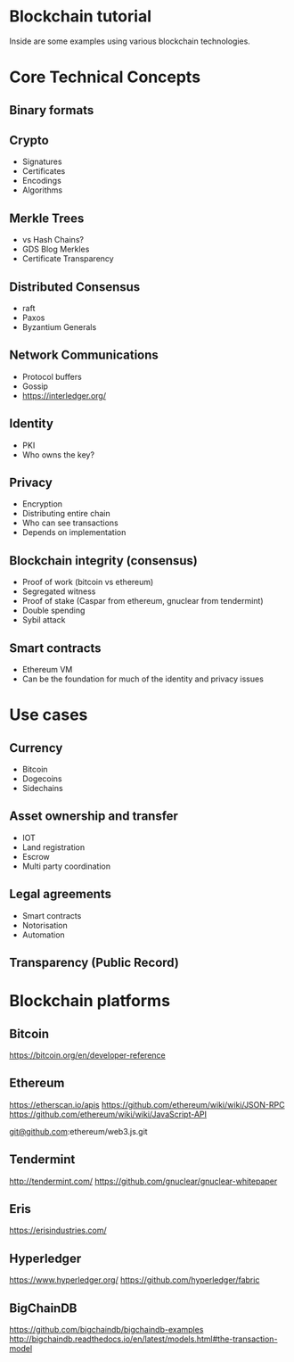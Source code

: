 # Blockchain tutorial

Inside are some examples using various blockchain technologies.

# Core Technical Concepts

## Binary formats

## Crypto

- Signatures
- Certificates
- Encodings
- Algorithms

## Merkle Trees

- vs Hash Chains?
- GDS Blog Merkles
- Certificate Transparency

## Distributed Consensus

- raft
- Paxos
- Byzantium Generals

## Network Communications

- Protocol buffers
- Gossip
- https://interledger.org/

## Identity

- PKI
- Who owns the key?

## Privacy

- Encryption
- Distributing entire chain
- Who can see transactions
- Depends on implementation


## Blockchain integrity (consensus)

- Proof of work (bitcoin vs ethereum)
- Segregated witness
- Proof of stake (Caspar from ethereum, gnuclear from tendermint)
- Double spending
- Sybil attack

## Smart contracts

- Ethereum VM
- Can be the foundation for much of the identity and privacy issues

# Use cases

## Currency

- Bitcoin
- Dogecoins
- Sidechains

## Asset ownership and transfer

- IOT
- Land registration
- Escrow
- Multi party coordination

## Legal agreements

- Smart contracts
- Notorisation
- Automation 

## Transparency (Public Record)




# Blockchain platforms

## Bitcoin

https://bitcoin.org/en/developer-reference

## Ethereum

https://etherscan.io/apis
https://github.com/ethereum/wiki/wiki/JSON-RPC
https://github.com/ethereum/wiki/wiki/JavaScript-API

git@github.com:ethereum/web3.js.git

## Tendermint

http://tendermint.com/
https://github.com/gnuclear/gnuclear-whitepaper

## Eris

https://erisindustries.com/

## Hyperledger

https://www.hyperledger.org/
https://github.com/hyperledger/fabric

## BigChainDB

https://github.com/bigchaindb/bigchaindb-examples
http://bigchaindb.readthedocs.io/en/latest/models.html#the-transaction-model


